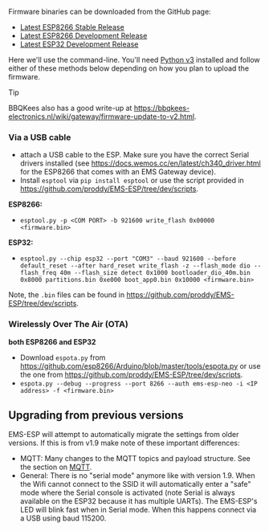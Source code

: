 Firmware binaries can be downloaded from the GitHub page:
 * [Latest ESP8266 Stable Release](https://github.com/proddy/EMS-ESP/releases/latest)
 * [Latest ESP8266 Development Release](https://github.com/proddy/EMS-ESP/releases/tag/esp8266_dev)
 * [Latest ESP32 Development Release](https://github.com/proddy/EMS-ESP/releases/tag/esp32_dev)

Here we'll use the command-line. You'll need [Python v3]( https://www.python.org/downloads/) installed and follow either of these methods below depending on how you plan to upload the firmware.

> [!TIP]
> BBQKees also has a good write-up at https://bbqkees-electronics.nl/wiki/gateway/firmware-update-to-v2.html.

### Via a USB cable
- attach a USB cable to the ESP. Make sure you have the correct Serial drivers installed (see https://docs.wemos.cc/en/latest/ch340_driver.html for the ESP8266 that comes with an EMS Gateway device).
- Install `esptool` via `pip install esptool` or use the script provided in https://github.com/proddy/EMS-ESP/tree/dev/scripts.

**ESP8266:**
- `esptool.py -p <COM PORT> -b 921600 write_flash 0x00000 <firmware.bin>`

**ESP32:**
- `esptool.py --chip esp32 --port "COM3" --baud 921600 --before default_reset --after hard_reset write_flash -z --flash_mode dio --flash_freq 40m --flash_size detect 0x1000 bootloader_dio_40m.bin 0x8000 partitions.bin 0xe000 boot_app0.bin 0x10000 <firmware.bin>`

Note, the `.bin` files can be found in https://github.com/proddy/EMS-ESP/tree/dev/scripts.

### Wirelessly Over The Air (OTA)
**both ESP8266 and ESP32**
- Download `espota.py` from https://github.com/esp8266/Arduino/blob/master/tools/espota.py or use the one from https://github.com/proddy/EMS-ESP/tree/dev/scripts.
- `espota.py --debug --progress --port 8266 --auth ems-esp-neo -i <IP address> -f <firmware.bin>`

## Upgrading from previous versions

EMS-ESP will attempt to automatically migrate the settings from older versions. If this is from v1.9 make note of these important differences:

* MQTT: Many changes to the MQTT topics and payload structure. See the section on [MQTT](MQTT.md).
* General: There is no "serial mode" anymore like with version 1.9. When the Wifi cannot connect to the SSID it will automatically enter a "safe" mode where the Serial console is activated (note Serial is always available on the ESP32 because it has multiple UARTs). The EMS-ESP's LED will blink fast when in Serial mode. When this happens connect via a USB using baud 115200.




